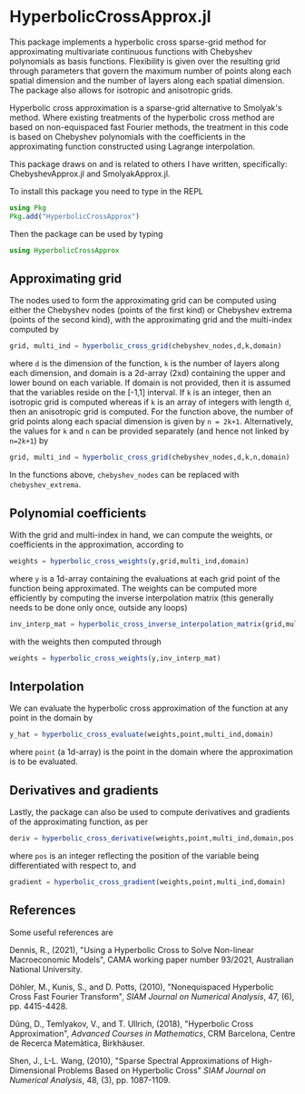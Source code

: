 # HyperbolicCrossApprox.jl
 
This package implements a hyperbolic cross sparse-grid method for approximating multivariate continuous functions with Chebyshev polynomials as basis functions.  Flexibility is given over the resulting grid through parameters that govern the maximum number of points along each spatial dimension and the number of layers along each spatial dimension.  The package also allows for isotropic and anisotropic grids.

Hyperbolic cross approximation is a sparse-grid alternative to Smolyak's method.  Where existing treatments of the hyperbolic cross method are based on non-equispaced fast Fourier methods, the treatment in this code is based on Chebyshev polynomials with the coefficients in the approximating function constructed using Lagrange interpolation.

This package draws on and is related to others I have written, specifically: ChebyshevApprox.jl and SmolyakApprox.jl. 

To install this package you need to type in the REPL

```julia
using Pkg
Pkg.add("HyperbolicCrossApprox")
```

Then the package can be used by typing

```julia
using HyperbolicCrossApprox
```

Approximating grid
------------------

The nodes used to form the approximating grid can be computed using either the Chebyshev nodes (points of the first kind) or Chebyshev extrema (points of the second kind), with the approximating grid and the multi-index computed by

```julia
grid, multi_ind = hyperbolic_cross_grid(chebyshev_nodes,d,k,domain)
```

where `d` is the dimension of the function, `k` is the number of layers along each dimension, and domain is a 2d-array (2xd) containing the upper and lower bound on each variable.  If domain is not provided, then it is assumed that the variables reside on the [-1,1] interval.  If `k` is an integer, then an isotropic grid is computed whereas if `k` is an array of integers with length `d`, then an anisotropic grid is computed.  For the function above, the number of grid points along each spacial dimension is given by `n = 2k+1`.  Alternatively, the values for `k` and `n` can be provided separately (and hence not linked by `n=2k+1`) by

```julia
grid, multi_ind = hyperbolic_cross_grid(chebyshev_nodes,d,k,n,domain)
```

In the functions above, `chebyshev_nodes` can be replaced with `chebyshev_extrema`.

Polynomial coefficients
-----------------------

With the grid and multi-index in hand, we can compute the weights, or coefficients in the approximation, according to

```julia
weights = hyperbolic_cross_weights(y,grid,multi_ind,domain)
```

where `y` is a 1d-array containing the evaluations at each grid point of the function being approximated.  The weights can be computed more efficiently by computing the inverse interpolation matrix (this generally needs to be done only once, outside any loops)

```julia
inv_interp_mat = hyperbolic_cross_inverse_interpolation_matrix(grid,multi_ind,domain)
```

with the weights then computed through

```julia
weights = hyperbolic_cross_weights(y,inv_interp_mat)
```

Interpolation
-------------

We can evaluate the hyperbolic cross approximation of the function at any point in the domain by

```julia
y_hat = hyperbolic_cross_evaluate(weights,point,multi_ind,domain)
```

where `point` (a 1d-array) is the point in the domain where the approximation is to be evaluated.

Derivatives and gradients
-------------------------

Lastly, the package can also be used to compute derivatives and gradients of the approximating function, as per

```Julia
deriv = hyperbolic_cross_derivative(weights,point,multi_ind,domain,pos)
```

where `pos` is an integer reflecting the position of the variable being differentiated with respect to, and 

```julia
gradient = hyperbolic_cross_gradient(weights,point,multi_ind,domain)
```

References
----------

Some useful references are

Dennis, R., (2021), "Using a Hyperbolic Cross to Solve Non-linear Macroeconomic Models", CAMA working paper number 93/2021, Australian National University.

Döhler, M., Kunis, S., and D. Potts, (2010), "Nonequispaced Hyperbolic Cross Fast Fourier Transform", *SIAM Journal on Numerical Analysis*, 47, (6), pp. 4415-4428.

Dũng, D., Temlyakov, V., and T. Ullrich, (2018), "Hyperbolic Cross Approximation", *Advanced Courses in Mathematics*, CRM Barcelona, Centre de Recerca Matemàtica, Birkhäuser.

Shen, J., L-L. Wang, (2010), "Sparse Spectral Approximations of High-Dimensional Problems Based on Hyperbolic Cross" *SIAM Journal on Numerical Analysis*, 48, (3), pp. 1087-1109.
